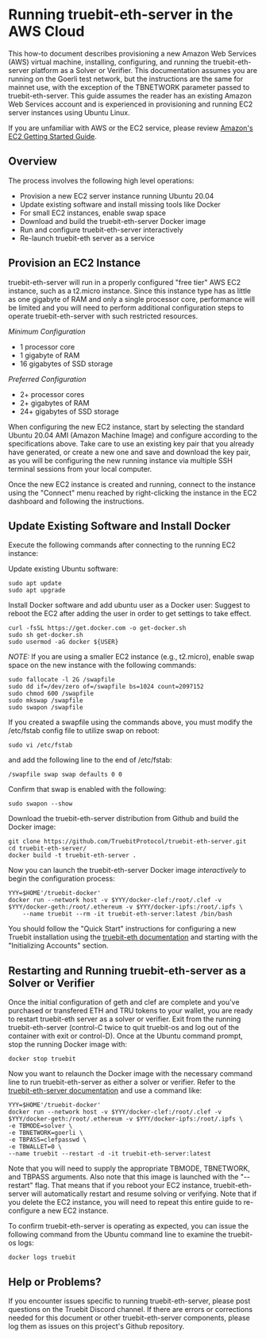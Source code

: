 # Running truebit-eth-server in the AWS Cloud
This how-to document describes provisioning a new Amazon Web Services (AWS) virtual machine, installing, configuring, and running the truebit-eth-server platform as a Solver or Verifier. This documentation assumes you are running on the Goerli test network, but the instructions are the same for mainnet use, with the exception of the TBNETWORK parameter passed to truebit-eth-server. This guide assumes the reader has an existing Amazon Web Services account and is experienced in provisioning and running EC2 server instances using Ubuntu Linux. 

If you are unfamiliar with AWS or the EC2 service, please review [Amazon's EC2 Getting Started Guide](https://aws.amazon.com/ec2/getting-started/).

## Overview
The process involves the following high level operations:
  * Provision a new EC2 server instance running Ubuntu 20.04
  * Update existing software and install missing tools like Docker
  * For small EC2 instances, enable swap space
  * Download and build the truebit-eth-server Docker image
  * Run and configure truebit-eth-server interactively
  * Re-launch truebit-eth server as a service 

## Provision an EC2 Instance
truebit-eth-server will run in a properly configured "free tier" AWS EC2 instance, such as a t2.micro instance. Since this instance type has as little as one gigabyte of RAM and only a single processor core, performance will be limited and you will need to perform additional configuration steps to operate truebit-eth-server with such restricted resources.

*Minimum Configuration*
  * 1 processor core
  * 1 gigabyte of RAM
  * 16 gigabytes of SSD storage

*Preferred Configuration*
  * 2+ processor cores
  * 2+ gigabytes of RAM
  * 24+ gigabytes of SSD storage

When configuring the new EC2 instance, start by selecting the standard Ubuntu 20.04 AMI (Amazon Machine Image) and configure according to the specifications above. Take care to use an existing key pair that you already have generated, or create a new one and save and download the key pair, as you will be configuring the new running instance via multiple SSH terminal sessions from your local computer.

Once the new EC2 instance is created and running, connect to the instance using the "Connect" menu reached by right-clicking the instance in the EC2 dashboard and following the instructions.

## Update Existing Software and Install Docker
Execute the following commands after connecting to the running EC2 instance:

Update existing Ubuntu software:
```
sudo apt update
sudo apt upgrade
```
Install Docker software and add ubuntu user as a Docker user:
Suggest to reboot the EC2 after adding the user in order to get settings to take effect.
```
curl -fsSL https://get.docker.com -o get-docker.sh
sudo sh get-docker.sh
sudo usermod -aG docker ${USER}
```
*NOTE:* If you are using a smaller EC2 instance (e.g., t2.micro), enable swap space on the new instance with the following commands:
```
sudo fallocate -l 2G /swapfile
sudo dd if=/dev/zero of=/swapfile bs=1024 count=2097152
sudo chmod 600 /swapfile
sudo mkswap /swapfile
sudo swapon /swapfile
```
If you created a swapfile using the commands above, you must modify the /etc/fstab config file to utilize swap on reboot:
```
sudo vi /etc/fstab
```
and add the following line to the end of /etc/fstab:
```
/swapfile swap swap defaults 0 0
```
Confirm that swap is enabled with the following:
```
sudo swapon --show
```
Download the truebit-eth-server distribution from Github and build the Docker image:
```
git clone https://github.com/TruebitProtocol/truebit-eth-server.git
cd truebit-eth-server/
docker build -t truebit-eth-server .
```
Now you can launch the truebit-eth-server Docker image *interactively* to begin the configuration process:
```
YYY=$HOME'/truebit-docker'
docker run --network host -v $YYY/docker-clef:/root/.clef -v $YYY/docker-geth:/root/.ethereum -v $YYY/docker-ipfs:/root/.ipfs \
    --name truebit --rm -it truebit-eth-server:latest /bin/bash
```
You should follow the "Quick Start" instructions for configuring a new Truebit installation using the [truebit-eth documentation](https://github.com/TruebitProtocol/truebit-eth#initializing-accounts) and starting with the "Initializing Accounts" section.

## Restarting and Running truebit-eth-server as a Solver or Verifier
Once the initial configuration of geth and clef are complete and you've purchased or transfered ETH and TRU tokens to your wallet, you are ready to restart truebit-eth server as a solver or verifier. Exit from the running truebit-eth-server (control-C twice to quit truebit-os and log out of the container with exit or control-D). Once at the Ubuntu command prompt, stop the running Docker image with:
```
docker stop truebit
```
Now you want to relaunch the Docker image with the necessary command line to run truebit-eth-server as either a solver or verifier. Refer to the [truebit-eth-server documentation](https://github.com/TruebitProtocol/truebit-eth-server) and use a command like:
```
YYY=$HOME'/truebit-docker'
docker run --network host -v $YYY/docker-clef:/root/.clef -v $YYY/docker-geth:/root/.ethereum -v $YYY/docker-ipfs:/root/.ipfs \
-e TBMODE=solver \
-e TBNETWORK=goerli \
-e TBPASS=clefpasswd \
-e TBWALLET=0 \
--name truebit --restart -d -it truebit-eth-server:latest
```
Note that you will need to supply the appropriate TBMODE, TBNETWORK, and TBPASS arguments. Also note that this image is launched with the "--restart" flag. That means that if you reboot your EC2 instance, truebit-eth-server will automatically restart and resume solving or verifying. Note that if you delete the EC2 instance, you will need to repeat this entire guide to re-configure a new EC2 instance.

To confirm truebit-eth-server is operating as expected, you can issue the following command from the Ubuntu command line to examine the truebit-os logs:
```
docker logs truebit
```
## Help or Problems?
If you encounter issues specific to running truebit-eth-server, please post questions on the Truebit Discord channel. If there are errors or corrections needed for this document or other truebit-eth-server components, please log them as issues on this project's Github repository.
